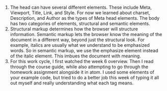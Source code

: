 1. The head can have several different elements.  These include Meta, Viewport, Title, Link, and Style.  For now we learned about charset, Description, and Author as the types of Meta head elements.  The body has two categories of elements, structural and semantic elements.  
2. Structural markup determines how the browser will structure information.  Semantic markup lets the browser know the meaning of the document in a different way, beyond just the structural look.  For example, italics are usually what we understand to be emphasized words.  So in semantic markup, we use the emphasize element instead of the italic element.  This imbues the document with meaning.  
3. For this work cycle, I first watched the week 6 overview.  Then I read through the course guide, while also attempting to go through the homework assignment alongside it in atom.  I used some elements of your example code, but tried to do a better job this week of typing it all out myself and really understanding what each tag means.  
